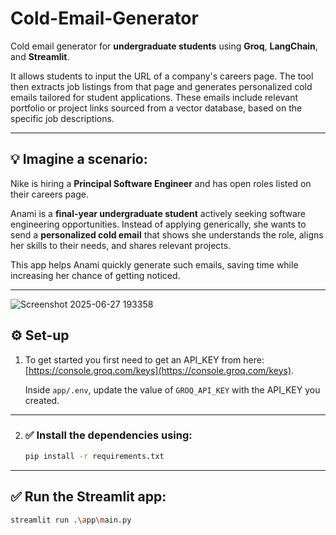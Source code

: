 # Cold-Email-Generator

Cold email generator for **undergraduate students** using **Groq**, **LangChain**, and **Streamlit**.  

It allows students to input the URL of a company's careers page. The tool then extracts job listings from that page and generates personalized cold emails tailored for student applications. These emails include relevant portfolio or project links sourced from a vector database, based on the specific job descriptions.

---
## 💡 Imagine a scenario:

Nike is hiring a **Principal Software Engineer** and has open roles listed on their careers page.  

Anami is a **final-year undergraduate student** actively seeking software engineering opportunities. Instead of applying generically, she wants to send a **personalized cold email** that shows she understands the role, aligns her skills to their needs, and shares relevant projects.  

This app helps Anami quickly generate such emails, saving time while increasing her chance of getting noticed.

---


![Screenshot 2025-06-27 193358](https://github.com/user-attachments/assets/010caad7-6897-425f-8d28-a7c76573c371)


## ⚙️ Set-up
1. To get started you first need to get an API_KEY from here:  
   [https://console.groq.com/keys](https://console.groq.com/keys).  

   Inside `app/.env`, update the value of `GROQ_API_KEY` with the API_KEY you created.

---

2. ### ✅ Install the dependencies using:
   ```bash
   pip install -r requirements.txt
   
---
## ✅ Run the Streamlit app:

```bash
streamlit run .\app\main.py


